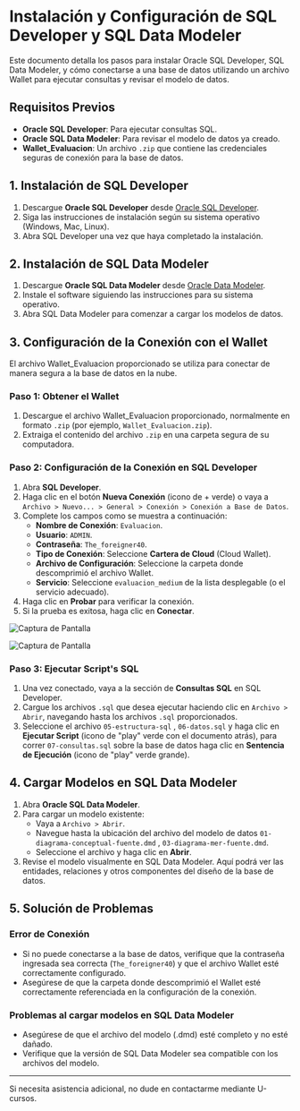 # Instalación y Configuración de SQL Developer y SQL Data Modeler

Este documento detalla los pasos para instalar Oracle SQL Developer, SQL Data Modeler, y cómo conectarse a una base de datos utilizando un archivo Wallet para ejecutar consultas y revisar el modelo de datos.

## Requisitos Previos

- **Oracle SQL Developer**: Para ejecutar consultas SQL.
- **Oracle SQL Data Modeler**: Para revisar el modelo de datos ya creado.
- **Wallet_Evaluacion**: Un archivo `.zip` que contiene las credenciales seguras de conexión para la base de datos.

## 1. Instalación de SQL Developer

1. Descargue **Oracle SQL Developer** desde [Oracle SQL Developer](https://www.oracle.com/database/sqldeveloper/technologies/download/).
2. Siga las instrucciones de instalación según su sistema operativo (Windows, Mac, Linux).
3. Abra SQL Developer una vez que haya completado la instalación.

## 2. Instalación de SQL Data Modeler

1. Descargue **Oracle SQL Data Modeler** desde [Oracle Data Modeler](https://www.oracle.com/database/sqldeveloper/technologies/sql-data-modeler/download/).
2. Instale el software siguiendo las instrucciones para su sistema operativo.
3. Abra SQL Data Modeler para comenzar a cargar los modelos de datos.

## 3. Configuración de la Conexión con el Wallet

El archivo Wallet_Evaluacion proporcionado se utiliza para conectar de manera segura a la base de datos en la nube.

### Paso 1: Obtener el Wallet

1. Descargue el archivo Wallet_Evaluacion proporcionado, normalmente en formato `.zip` (por ejemplo, `Wallet_Evaluacion.zip`).
2. Extraiga el contenido del archivo `.zip` en una carpeta segura de su computadora.

### Paso 2: Configuración de la Conexión en SQL Developer

1. Abra **SQL Developer**.
2. Haga clic en el botón **Nueva Conexión** (icono de + verde) o vaya a `Archivo > Nuevo... > General > Conexión > Conexión a Base de Datos`.
3. Complete los campos como se muestra a continuación:
    - **Nombre de Conexión**: `Evaluacion`.
    - **Usuario**: `ADMIN`.
    - **Contraseña**: `The_foreigner40`.
    - **Tipo de Conexión**: Seleccione **Cartera de Cloud** (Cloud Wallet).
    - **Archivo de Configuración**: Seleccione la carpeta donde descomprimió el archivo Wallet.
    - **Servicio**: Seleccione `evaluacion_medium` de la lista desplegable (o el servicio adecuado).
4. Haga clic en **Probar** para verificar la conexión.
5. Si la prueba es exitosa, haga clic en **Conectar**.

![Captura de Pantalla](https://github.com/mauriciopinavalenzuela/Evaluacion-Modelado-de-Datos/blob/main/Captura%20de%20pantalla%202024-10-17%20091704.png)

![Captura de Pantalla](https://github.com/mauriciopinavalenzuela/Evaluacion-Modelado-de-Datos/blob/main/Captura%20de%20pantalla%202024-10-17%20091742.png)

### Paso 3: Ejecutar Script's SQL

1. Una vez conectado, vaya a la sección de **Consultas SQL** en SQL Developer.
2. Cargue los archivos `.sql` que desea ejecutar haciendo clic en `Archivo > Abrir`, navegando hasta los archivos `.sql` proporcionados.
3. Seleccione el archivo `05-estructura-sql` , `06-datos.sql` y haga clic en **Ejecutar Script** (icono de "play" verde con el documento atrás), para correr `07-consultas.sql` sobre la base de datos haga clic en **Sentencia de Ejecución** (icono de "play" verde grande).

## 4. Cargar Modelos en SQL Data Modeler

1. Abra **Oracle SQL Data Modeler**.
2. Para cargar un modelo existente:
    - Vaya a `Archivo > Abrir`.
    - Navegue hasta la ubicación del archivo del modelo de datos `01-diagrama-conceptual-fuente.dmd` , `03-diagrama-mer-fuente.dmd`.
    - Seleccione el archivo y haga clic en **Abrir**.
3. Revise el modelo visualmente en SQL Data Modeler. Aquí podrá ver las entidades, relaciones y otros componentes del diseño de la base de datos.

## 5. Solución de Problemas

### Error de Conexión
- Si no puede conectarse a la base de datos, verifique que la contraseña ingresada sea correcta (`The_foreigner40`) y que el archivo Wallet esté correctamente configurado.
- Asegúrese de que la carpeta donde descomprimió el Wallet esté correctamente referenciada en la configuración de la conexión.

### Problemas al cargar modelos en SQL Data Modeler
- Asegúrese de que el archivo del modelo (.dmd) esté completo y no esté dañado.
- Verifique que la versión de SQL Data Modeler sea compatible con los archivos del modelo.

---

Si necesita asistencia adicional, no dude en contactarme mediante U-cursos.
